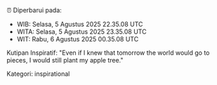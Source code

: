 ⏰ Diperbarui pada:
- WIB: Selasa, 5 Agustus 2025 22.35.08 UTC
- WITA: Selasa, 5 Agustus 2025 23.35.08 UTC
- WIT: Rabu, 6 Agustus 2025 00.35.08 UTC

Kutipan Inspiratif:
"Even if I knew that tomorrow the world would go to pieces, I would still plant my apple tree."


Kategori: inspirational

